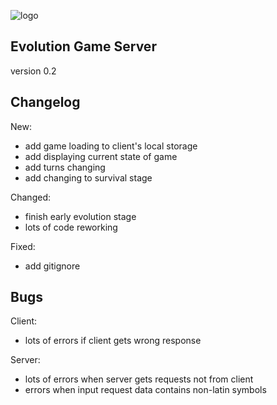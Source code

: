 ![logo](/evolution_logo.png)
## Evolution Game Server
version 0.2

## Changelog
New:
- add game loading to client's local storage
- add displaying current state of game
- add turns changing
- add changing to survival stage

Changed:
- finish early evolution stage
- lots of code reworking

Fixed:
- add gitignore

## Bugs
Client:
- lots of errors if client gets wrong response

Server:
- lots of errors when server gets requests not from client  
- errors when input request data contains non-latin symbols
